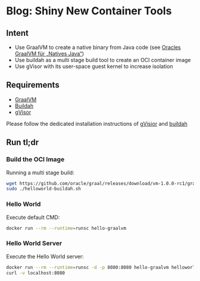 # Blog: Shiny New Container Tools

## Intent

* Use GraalVM to create a native binary from Java code (see [Oracles GraalVM für „Natives Java“](https://www.innoq.com/de/blog/native-java-graalvm/))
* Use buildah as a multi stage build tool to create an OCI container image
* Use gVisor with its user-space guest kernel to increase isolation

## Requirements

* [GraalVM](https://www.graalvm.org/)
* [Buildah](https://github.com/projectatomic/buildah)
* [gVisor](https://github.com/google/gvisor)

Please follow the dedicated installation instructions of [gVisior](https://github.com/google/gvisor#installation) and [buildah](https://github.com/projectatomic/buildah/blob/master/install.md#installation-instructions)

## Run tl;dr

### Build the OCI Image

Running a multi stage build:

```bash
wget https://github.com/oracle/graal/releases/download/vm-1.0.0-rc1/graalvm-ce-1.0.0-rc1-linux-amd64.tar.gz
sudo ./helloworld-buildah.sh
```

### Hello World

Execute default CMD:

```bash
docker run --rm --runtime=runsc hello-graalvm
```

### Hello World Server

Execute the Hello World server:

```bash
docker run --rm --runtime=runsc -d -p 8080:8080 hello-graalvm helloworldserver
curl -v localhost:8080
```
